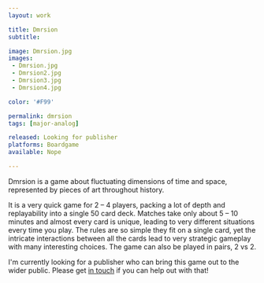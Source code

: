 ```yaml
---
layout: work

title: Dmrsion
subtitle:

image: Dmrsion.jpg
images:
 - Dmrsion.jpg
 - Dmrsion2.jpg
 - Dmrsion3.jpg
 - Dmrsion4.jpg

color: '#F99'

permalink: dmrsion
tags: [major-analog]

released: Looking for publisher
platforms: Boardgame
available: Nope

---
```


Dmrsion is a game about fluctuating dimensions of time and space, represented by pieces of art throughout history.

It is a very quick game for 2 – 4 players, packing a lot of depth and replayability into a single 50 card deck. Matches take only about 5 – 10 minutes and almost every card is unique, leading to very different situations every time you play. The rules are so simple they fit on a single card, yet the intricate interactions between all the cards lead to very strategic gameplay with many interesting choices. The game can also be played in pairs, 2 vs 2.

I'm currently looking for a publisher who can bring this game out to the wider public. Please get [in touch](/contact) if you can help out with that!
